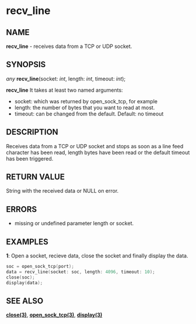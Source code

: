 # recv_line

## NAME

**recv_line** - receives data from a TCP or UDP socket.

## SYNOPSIS

*any* **recv_line**(socket: *int*, length: *int*, timeout: *int*);

**recv_line**  It takes at least two named arguments:

- socket: which was returned by open_sock_tcp, for example
- length: the number of bytes that you want to read at most.
- timeout: can be changed from the default. Default: no timeout

## DESCRIPTION

Receives data from a TCP or UDP socket and stops as soon as a line feed character has been read, length bytes have been read or the default timeout has been triggered. 

## RETURN VALUE
String with the received data or NULL on error.

## ERRORS

- missing or undefined parameter length or socket.

## EXAMPLES

**1**: Open a socket, recieve data, close the socket and finally display the data.
```cpp
soc = open_sock_tcp(port);
data = recv_line(socket: soc, length: 4096, timeout: 10);
close(soc);
display(data);
```

## SEE ALSO

**[close(3)](close.md)**, **[open_sock_tcp(3)](open_sock_tcp.md)**, **[display(3)](../string-functions/display.md)**

